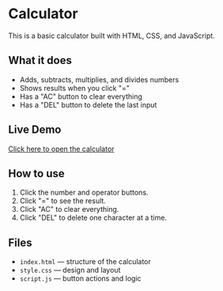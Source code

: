 # Calculator

This is a basic calculator built with HTML, CSS, and JavaScript.

## What it does

- Adds, subtracts, multiplies, and divides numbers
- Shows results when you click "="
- Has a "AC" button to clear everything
- Has a "DEL" button to delete the last input

## Live Demo

[Click here to open the calculator](https://your-username.github.io/repo-name/)

## How to use

1. Click the number and operator buttons.
2. Click "=" to see the result.
3. Click "AC" to clear everything.
4. Click "DEL" to delete one character at a time.

## Files

- `index.html` — structure of the calculator
- `style.css` — design and layout
- `script.js` — button actions and logic
